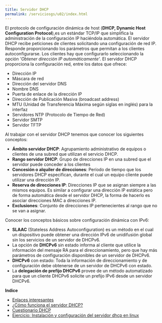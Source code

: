 ```yaml
---
title: Servidor DHCP
permalink: /serviciosgs/u02/index.html
---
```


El  protocolo  de  configuración  dinámica  de  host  (**DHCP, Dynamic Host Configuration Protocol**),es un estándar TCP/IP que  simplifica  la  administración  de  la  configuración  IP haciéndola automática. 
El  servidor  DHCP  recibe  peticiones  de  clientes  solicitando una  configuración  de  red  IP.  Responde  proporcionando  los parámetros que permitan a los clientes autoconfigurarse. Los clientes  hay  que  configurarlo  seleccionando  la  opción *'Obtener dirección IP automáticamente'*. El servidor DHCP proporciona la configuración red, entre los datos que ofrece:

* Dirección IP
* Máscara de red
* Dirección del servidor DNS
* Nombre DNS
* Puerta de enlace de la dirección IP
* Dirección de Publicación Masiva (broadcast address)
* MTU (Unidad de Transferencia Máxima según siglas en inglés) para la interfaz
* Servidores NTP (Protocolo de Tiempo de Red)
* Servidor SMTP
* Servidor TFTP

Al trabajar con el servidor DHCP tenemos que conocer los siguientes conceptos:

* **Ámbito  servidor  DHCP**:  Agrupamiento administrativo  de  equipos  o  clientes  de  una subred que utilizan el servicio DHCP.
* **Rango  servidor  DHCP**:  Grupo  de  direcciones IP en una subred que el servidor puede conceder a los clientes 
* **Concesión  o  alquiler  de  direcciones**:  Período de tiempo que los servidores DHCP especifican, durante el cual un equipo cliente puede utilizar una dirección IP.
* **Reserva  de  direcciones  IP**:  Direcciones  IP que se asignan siempre  a  las  mismos equipos. Es similar a configurar una dirección IP estática pero de forma  automática  desde  el  servidor  DHCP,  la  forma  de hacerlo es asociar direcciones MAC a direcciones IP. 
* **Exclusiones**: Conjunto de direcciones IP pertenecientes al rango que no se van a asignar.

Conocer los conceptos básicos sobre configuración dinámica con IPv6:

* **SLAAC** (Stateless Address Autoconfiguration) es un método en el cual un dispositivo puede obtener una dirección IPv6 de unidifusión global sin los servicios de un servidor de DHCPv6.
* La opción de **DHCPv6** sin estado informa al cliente que utilice la información del mensaje RA para el direccionamiento, pero que hay más parámetros de configuración disponibles de un servidor de DHCPv6. 
* **DHCPv6** con estado: Toda la información de direccionamiento y de configuración debe obtenerse de un servidor de DHCPv6 con estado.
* La **delegación de prefijo DHCPv6** provee de un método automatizado para que un cliente DHCPv6 solicite un prefijo IPv6 desde un servidor DHCPv6. 

**Indice**


* [Enlaces interesantes](enlaces.html)
* [¿Cómo funciona el servidor DHCP?](dhcp.html)
* [Cuestionario DHCP](cuestionario.hrml)
* [Ejercicio: Instalación y configuración del servidor dhcp en linux](ejercicio1.html)